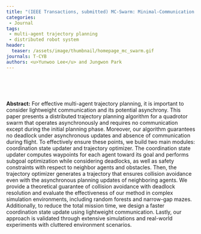 ```yaml
---
title: "(IEEE Transactions, submitted) MC-Swarm: Minimal-Communication Multi-Agent Trajectory Planning and Deadlock Resolution for Quadrotor Swarm"
categories:
 - Journal
tags:
 - multi-agent trajectory planning
 - distributed robot system
header:
  teaser: /assets/image/thumbnail/homepage_mc_swarm.gif
journals: T-CYB
authors: <u>Yunwoo Lee</u> and Jungwon Park
---
```




<br>
<br>
<br>


**Abstract:** For effective multi-agent trajectory planning, it is important to consider lightweight communication and its potential asynchrony. This paper presents a distributed trajectory planning algorithm for a quadrotor swarm that operates asynchronously and requires no communication except during the initial planning phase. Moreover, our algorithm guarantees no deadlock under asynchronous updates and absence of communication during flight. To effectively ensure these points, we build two main modules: coordination state updater and trajectory optimizer. The coordination state updater computes waypoints for each agent toward its goal and performs subgoal optimization while considering deadlocks, as well as safety constraints with respect to neighbor agents and obstacles. Then, the trajectory optimizer generates a trajectory that ensures collision avoidance even with the asynchronous planning updates of neighboring agents. We provide a theoretical guarantee of collision avoidance with deadlock resolution and evaluate the effectiveness of our method in complex simulation environments, including random forests and narrow-gap mazes. Additionally, to reduce the total mission time, we design a faster coordination state update using lightweight communication.  Lastly, our approach is validated through extensive simulations and real-world experiments with cluttered environment scenarios.
